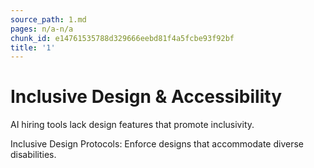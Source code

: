 ```yaml
---
source_path: 1.md
pages: n/a-n/a
chunk_id: e14761535788d329666eebd81f4a5fcbe93f92bf
title: '1'
---
```

# Inclusive Design & Accessibility

AI hiring tools lack design features that promote inclusivity.

Inclusive Design Protocols: Enforce designs that accommodate diverse disabilities.
